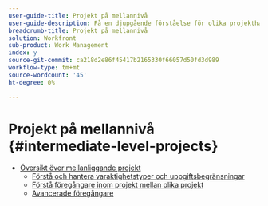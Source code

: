 ```yaml
---
user-guide-title: Projekt på mellannivå
user-guide-description: Få en djupgående förståelse för olika projekthanteringsverktyg i Workfront, tillsammans med några proffstips och metodtips.
breadcrumb-title: Projekt på mellannivå
solution: Workfront
sub-product: Work Management
index: y
source-git-commit: ca218d2e86f45417b2165330f66057d50fd3d989
workflow-type: tm+mt
source-wordcount: '45'
ht-degree: 0%

---
```




# Projekt på mellannivå {#intermediate-level-projects}

+ [Översikt över mellanliggande projekt](overview.md)
   + [Förstå och hantera varaktighetstyper och uppgiftsbegränsningar](/help/manage-work/intermediate-projects/understand-and-manage-duration-types-and-task-constraints.md)
   + [Förstå föregångare inom projekt mellan olika projekt](/help/manage-work/intermediate-projects/understand-cross-project-predecessors.md)
   + [Avancerade föregångare](/help/manage-work/intermediate-projects/advanced-predecessors.md)

